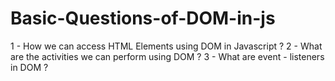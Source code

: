 # Basic-Questions-of-DOM-in-js
1 - How we can access HTML Elements using DOM in Javascript ?
2 - What are the activities we can perform using DOM ?
3 - What are event - listeners in DOM ?
